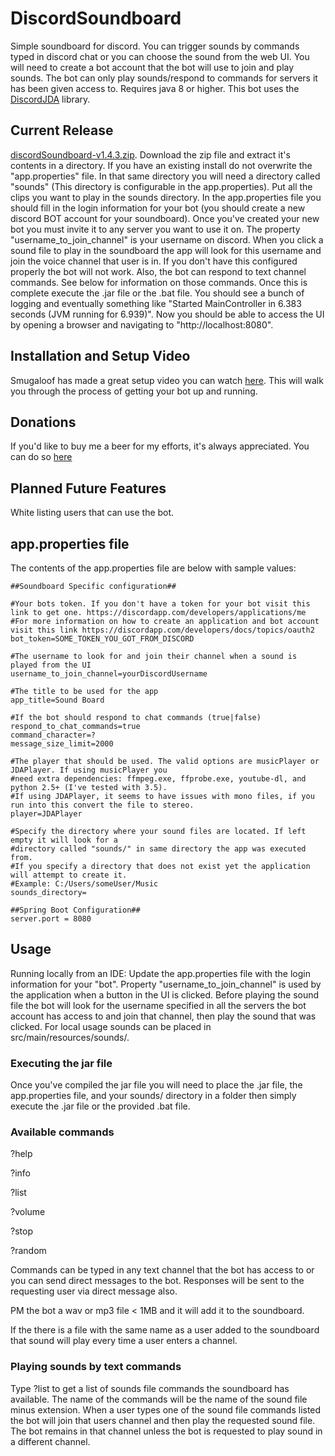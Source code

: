 # DiscordSoundboard

Simple soundboard for discord. You can trigger sounds by commands typed in discord chat or you can 
choose the sound from the web UI. You will need to create a bot account that the bot will use to join 
and play sounds. The bot can only play sounds/respond to commands for servers it has been given access to. 
Requires java 8 or higher. This bot uses the [DiscordJDA](https://github.com/DV8FromTheWorld/JDA) library.

## Current Release
[discordSoundboard-v1.4.3.zip](https://github.com/Darkside138/DiscordSoundboard/releases/download/v1.4.3/DiscordSoundboard-1.4.3.zip). 
Download the zip file and extract it's contents in a directory. If you have an existing install do not overwrite 
the "app.properties" file. In that same directory you will need a directory called "sounds" (This directory is 
configurable in the app.properties). Put all the clips you 
want to play in the sounds directory. In the app.properties file you should fill in the login information for 
your bot (you should create a new discord BOT account for your soundboard). Once you've created your new bot you must invite 
it to any server you want to use it on. The property "username_to_join_channel" is your username on discord. 
When you click a sound file to play in the soundboard the app will look for this username and join the voice 
channel that user is in. If you don't have this configured properly the bot will not work. Also, the bot can 
respond to text channel commands. See below for information on those commands. Once this is complete execute 
the .jar file or the .bat file. You should see a bunch of logging and eventually something like 
"Started MainController in 6.383 seconds (JVM running for 6.939)". Now you should be able to access the UI by 
opening a browser and navigating to "http://localhost:8080".

## Installation and Setup Video
Smugaloof has made a great setup video you can watch [here](https://www.youtube.com/watch?v=DQSXP9AgYvw). 
This will walk you through the process of getting your bot up and running.

## Donations
If you'd like to buy me a beer for my efforts, it's always appreciated. You can do so [here](https://www.paypal.me/DFurrer)

## Planned Future Features
White listing users that can use the bot.

## app.properties file
The contents of the app.properties file are below with sample values:
```
##Soundboard Specific configuration##

#Your bots token. If you don't have a token for your bot visit this link to get one. https://discordapp.com/developers/applications/me
#For more information on how to create an application and bot account visit this link https://discordapp.com/developers/docs/topics/oauth2
bot_token=SOME_TOKEN_YOU_GOT_FROM_DISCORD

#The username to look for and join their channel when a sound is played from the UI
username_to_join_channel=yourDiscordUsername

#The title to be used for the app
app_title=Sound Board

#If the bot should respond to chat commands (true|false)
respond_to_chat_commands=true
command_character=?
message_size_limit=2000

#The player that should be used. The valid options are musicPlayer or JDAPlayer. If using musicPlayer you
#need extra dependencies: ffmpeg.exe, ffprobe.exe, youtube-dl, and python 2.5+ (I've tested with 3.5).
#If using JDAPlayer, it seems to have issues with mono files, if you run into this convert the file to stereo.
player=JDAPlayer

#Specify the directory where your sound files are located. If left empty it will look for a
#directory called "sounds/" in same directory the app was executed from.
#If you specify a directory that does not exist yet the application will attempt to create it.
#Example: C:/Users/someUser/Music
sounds_directory=

##Spring Boot Configuration##
server.port = 8080
```

## Usage
Running locally from an IDE: Update the app.properties file with the login information for your "bot". Property 
"username_to_join_channel" is used by the application when a button in the UI is clicked. Before playing the 
sound file the bot will look for the username specified in all the servers the bot account has access to and 
join that channel, then play the sound that was clicked. For local usage sounds can be placed in src/main/resources/sounds/.

### Executing the jar file
Once you've compiled the jar file you will need to place the .jar file, the app.properties file, and your sounds/ 
directory in a folder then simply execute the .jar file or the provided .bat file.

### Available commands
?help

?info

?list

?volume

?stop

?random

Commands can be typed in any text channel that the bot has access to or you can send direct messages to the bot.
Responses will be sent to the requesting user via direct message also.

PM the bot a wav or mp3 file < 1MB and it will add it to the soundboard.

If the there is a file with the same name as a user added to the soundboard that sound will play every time a user
enters a channel.

### Playing sounds by text commands
Type ?list to get a list of sounds file commands the soundboard has available. The name of the commands will 
be the name of the sound file minus extension. When a user types one of the sound file commands listed the bot 
will join that users channel and then play the requested sound file. The bot remains in that channel unless the 
bot is requested to play sound in a different channel.
